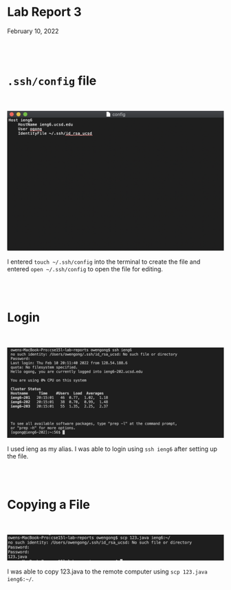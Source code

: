 # **Lab Report 3**
February 10, 2022
<br/><br/>
<br/><br/>
# ```.ssh/config``` file
<br/><br/>
![Image](71ec17a27e9cdf11a6f1962b8481892b.png)

I entered ```touch ~/.ssh/config``` into the terminal to create the file and entered ```open ~/.ssh/config``` to open the file for editing. 

<br/><br/>
# Login
<br/><br/>
![Image](0def93af3eddd8ed8afbaa43b7d14bad.png)

I used ieng as my alias. I was able to login using ```ssh ieng6``` after setting up the file.

<br/><br/>
# Copying a File
<br/><br/>
![Image](f7f26bd549aff8ecca286477976e42ab.png)

I was able to copy 123.java to the remote computer using ```scp 123.java ieng6:~/```.